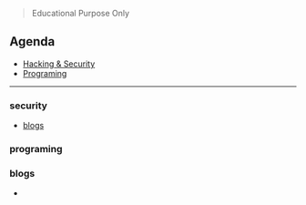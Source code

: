 > Educational Purpose Only

## Agenda 
 - [Hacking & Security](#security)
 - [Programing](#programing)

---

### security
 - [blogs](#blogs)


### programing


### blogs
   - 
